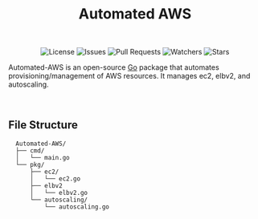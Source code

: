 <h1 align="center">Automated AWS</h1>
<br />


  <p align="center">  
    <img src="https://img.shields.io/github/license/AbhiAlest/Automated-AWS.svg" alt = "License" >
    <img src="https://img.shields.io/github/issues/AbhiAlest/Automated-AWS.svg" alt = "Issues" >
    <img src="https://img.shields.io/github/issues-pr/AbhiAlest/Automated-AWS.svg" alt = "Pull Requests" >
    <img src="https://img.shields.io/github/watchers/AbhiAlest/Automated-AWS.svg" alt = "Watchers" >
    <img src="https://img.shields.io/github/stars/AbhiAlest/Automated-AWS.svg" alt = "Stars" >
  </p>
  

   Automated-AWS is an open-source [Go](https://go.dev/) package that automates provisioning/management of AWS resources. It manages ec2, elbv2, and autoscaling.


<br />  

  
<h2>File Structure</h2>

  ```
    Automated-AWS/
    ├── cmd/
    │   └── main.go
    └── pkg/
        ├── ec2/
        │   └── ec2.go
        ├── elbv2
        │   └── elbv2.go
        └── autoscaling/
            └── autoscaling.go
  ```
   
<br />
